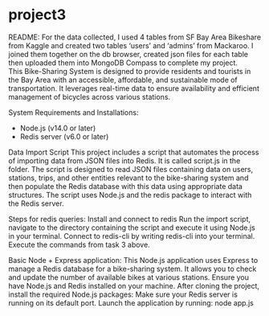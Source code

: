 # project3

README:
For the data collected, I used 4 tables from SF Bay Area Bikeshare from Kaggle and created two tables ‘users’ and ‘admins’ from Mackaroo. I joined them together on the db browser, created json files for each table then uploaded them into MongoDB Compass to complete my project.  
This Bike-Sharing System is designed to provide residents and tourists in the Bay Area with an accessible, affordable, and sustainable mode of transportation. It leverages real-time data to ensure availability and efficient management of bicycles across various stations.

System Requirements and Installations: 
- Node.js (v14.0 or later)
- Redis server (v6.0 or later)

Data Import Script
This project includes a script that automates the process of importing data from JSON files into Redis. It is called script.js in the folder. The script is designed to read JSON files containing data on users, stations, trips, and other entities relevant to the bike-sharing system and then populate the Redis database with this data using appropriate data structures. The script uses Node.js and the redis package to interact with the Redis server.

Steps for redis queries:
Install and connect to redis 
Run the import script, navigate to the directory containing the script and execute it using Node.js in your terminal. 
Connect to redis-cli by writing redis-cli into your terminal. 
Execute the commands from task 3 above.

Basic Node + Express application:
This Node.js application uses Express to manage a Redis database for a bike-sharing system. It allows you to check and update the number of available bikes at various stations.
Ensure you have Node.js and Redis installed on your machine. After cloning the project, install the required Node.js packages:
Make sure your Redis server is running on its default port.
Launch the application by running: node app.js
